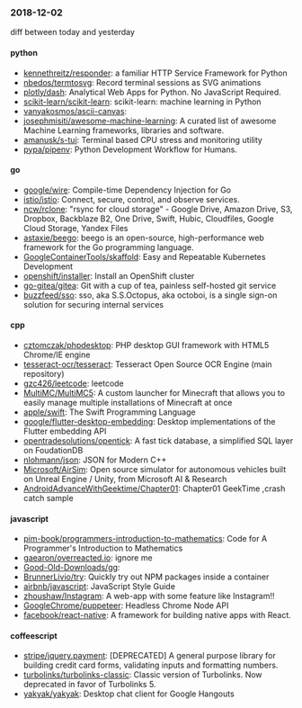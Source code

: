 ### 2018-12-02
diff between today and yesterday

#### python
* [kennethreitz/responder](https://github.com/kennethreitz/responder): a familiar HTTP Service Framework for Python
* [nbedos/termtosvg](https://github.com/nbedos/termtosvg): Record terminal sessions as SVG animations
* [plotly/dash](https://github.com/plotly/dash): Analytical Web Apps for Python. No JavaScript Required.
* [scikit-learn/scikit-learn](https://github.com/scikit-learn/scikit-learn): scikit-learn: machine learning in Python
* [vanyakosmos/ascii-canvas](https://github.com/vanyakosmos/ascii-canvas): 
* [josephmisiti/awesome-machine-learning](https://github.com/josephmisiti/awesome-machine-learning): A curated list of awesome Machine Learning frameworks, libraries and software.
* [amanusk/s-tui](https://github.com/amanusk/s-tui): Terminal based CPU stress and monitoring utility
* [pypa/pipenv](https://github.com/pypa/pipenv): Python Development Workflow for Humans.

#### go
* [google/wire](https://github.com/google/wire): Compile-time Dependency Injection for Go
* [istio/istio](https://github.com/istio/istio): Connect, secure, control, and observe services.
* [ncw/rclone](https://github.com/ncw/rclone): "rsync for cloud storage" - Google Drive, Amazon Drive, S3, Dropbox, Backblaze B2, One Drive, Swift, Hubic, Cloudfiles, Google Cloud Storage, Yandex Files
* [astaxie/beego](https://github.com/astaxie/beego): beego is an open-source, high-performance web framework for the Go programming language.
* [GoogleContainerTools/skaffold](https://github.com/GoogleContainerTools/skaffold): Easy and Repeatable Kubernetes Development
* [openshift/installer](https://github.com/openshift/installer): Install an OpenShift cluster
* [go-gitea/gitea](https://github.com/go-gitea/gitea): Git with a cup of tea, painless self-hosted git service
* [buzzfeed/sso](https://github.com/buzzfeed/sso): sso, aka S.S.Octopus, aka octoboi, is a single sign-on solution for securing internal services

#### cpp
* [cztomczak/phpdesktop](https://github.com/cztomczak/phpdesktop): PHP desktop GUI framework with HTML5 Chrome/IE engine
* [tesseract-ocr/tesseract](https://github.com/tesseract-ocr/tesseract): Tesseract Open Source OCR Engine (main repository)
* [gzc426/leetcode](https://github.com/gzc426/leetcode): leetcode
* [MultiMC/MultiMC5](https://github.com/MultiMC/MultiMC5): A custom launcher for Minecraft that allows you to easily manage multiple installations of Minecraft at once
* [apple/swift](https://github.com/apple/swift): The Swift Programming Language
* [google/flutter-desktop-embedding](https://github.com/google/flutter-desktop-embedding): Desktop implementations of the Flutter embedding API
* [opentradesolutions/opentick](https://github.com/opentradesolutions/opentick): A fast tick database, a simplified SQL layer on FoudationDB
* [nlohmann/json](https://github.com/nlohmann/json): JSON for Modern C++
* [Microsoft/AirSim](https://github.com/Microsoft/AirSim): Open source simulator for autonomous vehicles built on Unreal Engine / Unity, from Microsoft AI & Research
* [AndroidAdvanceWithGeektime/Chapter01](https://github.com/AndroidAdvanceWithGeektime/Chapter01): Chapter01 GeekTime ,crash catch sample

#### javascript
* [pim-book/programmers-introduction-to-mathematics](https://github.com/pim-book/programmers-introduction-to-mathematics): Code for A Programmer's Introduction to Mathematics
* [gaearon/overreacted.io](https://github.com/gaearon/overreacted.io): ignore me
* [Good-Old-Downloads/gg](https://github.com/Good-Old-Downloads/gg): 
* [BrunnerLivio/try](https://github.com/BrunnerLivio/try):  Quickly try out NPM packages inside a container
* [airbnb/javascript](https://github.com/airbnb/javascript): JavaScript Style Guide
* [zhoushaw/Instagram](https://github.com/zhoushaw/Instagram): A web-app with some feature like Instagram!!
* [GoogleChrome/puppeteer](https://github.com/GoogleChrome/puppeteer): Headless Chrome Node API
* [facebook/react-native](https://github.com/facebook/react-native): A framework for building native apps with React.

#### coffeescript
* [stripe/jquery.payment](https://github.com/stripe/jquery.payment): [DEPRECATED] A general purpose library for building credit card forms, validating inputs and formatting numbers.
* [turbolinks/turbolinks-classic](https://github.com/turbolinks/turbolinks-classic): Classic version of Turbolinks. Now deprecated in favor of Turbolinks 5.
* [yakyak/yakyak](https://github.com/yakyak/yakyak): Desktop chat client for Google Hangouts
